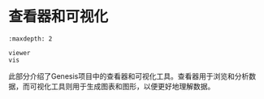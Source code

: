 # 查看器和可视化

```{toctree}
:maxdepth: 2

viewer
vis
```

此部分介绍了Genesis项目中的查看器和可视化工具。查看器用于浏览和分析数据，而可视化工具则用于生成图表和图形，以便更好地理解数据。
